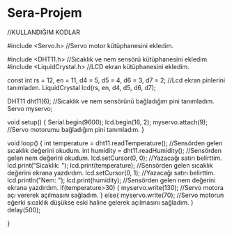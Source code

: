 # Sera-Projem
//KULLANDIĞIM KODLAR

#include <Servo.h>       //Servo motor kütüphanesini ekledim.

#include <DHT11.h>      //Sıcaklık ve nem sensörü kütüphanesini ekledim.
#include <LiquidCrystal.h>      //LCD ekran kütüphanesini ekledim.

const int rs = 12, en = 11, d4 = 5, d5 = 4, d6 = 3, d7 = 2;       //Lcd ekran pinlerini tanımladım.
LiquidCrystal lcd(rs, en, d4, d5, d6, d7);

DHT11 dht11(6); //Sıcaklık ve nem sensörünü bağladığım pini tanımladım.
Servo myservo;

void setup() {
  Serial.begin(9600);
  lcd.begin(16, 2); 
  myservo.attach(9); //Servo motorumu bağladığım pini tanımladım.
}

void loop() {
  int temperature = dht11.readTemperature();         //Sensörden gelen sıcaklık değerini okudum.
  int humidity = dht11.readHumidity();           //Sensörden gelen nem değerini okudum.
  lcd.setCursor(0, 0);            //Yazacağı satırı belirttim.
  lcd.print("Sicaklik: "); 
  lcd.print(temperature);             //Sensörden gelen sıcaklık değerini ekrana yazdırdım.
  lcd.setCursor(0, 1);           //Yazacağı satırı belirttim.
  lcd.println("Nem: ");
  lcd.print(humidity);         //Sensörden gelen nem değerini ekrana yazdırdım.
  if(temperature>30)
  {
    myservo.write(130);        //Servo motora açı vererek açılmasını sağladım.
  }
  else{
    myservo.write(70);          //Servo motorun eğerki sıcaklık düşükse eski haline gelerek açılmasını sağladım.
  }
  delay(500);

}

